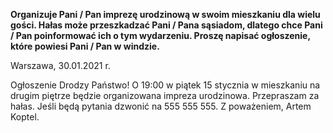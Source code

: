 **Organizuje Pani / Pan imprezę urodzinową w swoim mieszkaniu dla wielu gości. Hałas może przeszkadzać Pani / Pana sąsiadom, dlatego chce Pani / Pan poinformować ich o tym wydarzeniu. Proszę napisać ogłoszenie, które powiesi Pani / Pan w windzie.**

Warszawa, 30.01.2021 r.

Ogłoszenie
Drodzy Państwo!
O 19:00 w piątek 15 stycznia w mieszkaniu na drugim piętrze będzie organizowana impreza urodzinowa.
Przepraszam za hałas.
Jeśli będą pytania dzwonić na 555 555 555.
Z poważeniem, Artem Koptel.
